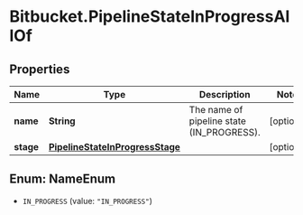 # Bitbucket.PipelineStateInProgressAllOf

## Properties

Name | Type | Description | Notes
------------ | ------------- | ------------- | -------------
**name** | **String** | The name of pipeline state (IN_PROGRESS). | [optional] 
**stage** | [**PipelineStateInProgressStage**](PipelineStateInProgressStage.md) |  | [optional] 



## Enum: NameEnum


* `IN_PROGRESS` (value: `"IN_PROGRESS"`)




